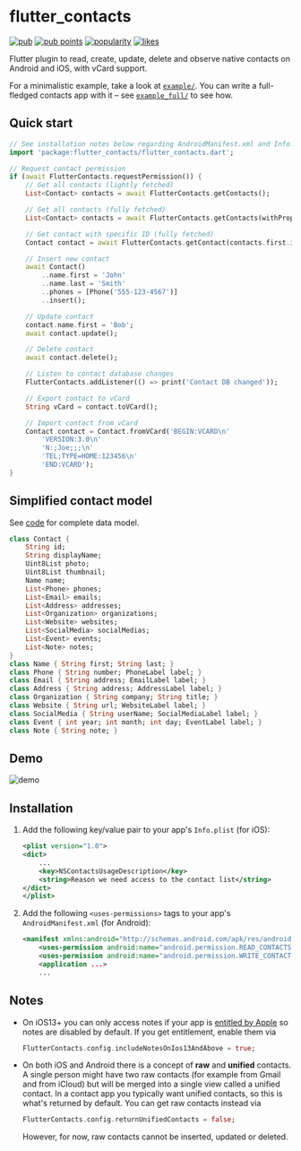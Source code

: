 # flutter_contacts

[![pub](https://img.shields.io/pub/v/flutter_contacts?label=version&style=flat-square)](https://pub.dev/packages/flutter_contacts)
[![pub points](https://badges.bar/flutter_contacts/pub%20points)](https://pub.dev/packages/flutter_contacts/score)
[![popularity](https://badges.bar/flutter_contacts/popularity)](https://pub.dev/packages/flutter_contacts/score)
[![likes](https://badges.bar/flutter_contacts/likes)](https://pub.dev/packages/flutter_contacts/score)

Flutter plugin to read, create, update, delete and observe native contacts on Android and iOS, with vCard support.

For a minimalistic example, take a look at [`example/`](https://github.com/QuisApp/flutter_contacts/blob/master/example). You can write a full-fledged contacts app with it – see [`example_full/`](https://github.com/QuisApp/flutter_contacts/blob/master/example_full) to see how.

## Quick start

```dart
// See installation notes below regarding AndroidManifest.xml and Info.plist
import 'package:flutter_contacts/flutter_contacts.dart';

// Request contact permission
if (await FlutterContacts.requestPermission()) {
    // Get all contacts (lightly fetched)
    List<Contact> contacts = await FlutterContacts.getContacts();

    // Get all contacts (fully fetched)
    List<Contact> contacts = await FlutterContacts.getContacts(withProperties: true, withPhoto: true);

    // Get contact with specific ID (fully fetched)
    Contact contact = await FlutterContacts.getContact(contacts.first.id)

    // Insert new contact
    await Contact()
        ..name.first = 'John'
        ..name.last = 'Smith'
        ..phones = [Phone('555-123-4567')]
        ..insert();

    // Update contact
    contact.name.first = 'Bob';
    await contact.update();

    // Delete contact
    await contact.delete();

    // Listen to contact database changes
    FlutterContacts.addListener(() => print('Contact DB changed'));

    // Export contact to vCard
    String vCard = contact.toVCard();

    // Import contact from vCard
    Contact contact = Contact.fromVCard('BEGIN:VCARD\n'
        'VERSION:3.0\n'
        'N:;Joe;;;\n'
        'TEL;TYPE=HOME:123456\n'
        'END:VCARD');
}
```

## Simplified contact model

See [code](https://github.com/QuisApp/flutter_contacts/blob/master/lib/contact.dart) for complete data model.

```dart
class Contact {
    String id;
    String displayName;
    Uint8List photo;
    Uint8List thumbnail;
    Name name;
    List<Phone> phones;
    List<Email> emails;
    List<Address> addresses;
    List<Organization> organizations;
    List<Website> websites;
    List<SocialMedia> socialMedias;
    List<Event> events;
    List<Note> notes;
}
class Name { String first; String last; }
class Phone { String number; PhoneLabel label; }
class Email { String address; EmailLabel label; }
class Address { String address; AddressLabel label; }
class Organization { String company; String title; }
class Website { String url; WebsiteLabel label; }
class SocialMedia { String userName; SocialMediaLabel label; }
class Event { int year; int month; int day; EventLabel label; }
class Note { String note; }
```

## Demo

![demo](https://user-images.githubusercontent.com/1289004/101141809-ab165c00-35c9-11eb-90ff-b10318b13f16.gif)

## Installation

1. Add the following key/value pair to your app's `Info.plist` (for iOS):
    ```xml
    <plist version="1.0">
    <dict>
        ...
        <key>NSContactsUsageDescription</key>
        <string>Reason we need access to the contact list</string>
    </dict>
    </plist>
    ```
1. Add the following `<uses-permissions>` tags to your app's `AndroidManifest.xml` (for
   Android):
    ```xml
    <manifest xmlns:android="http://schemas.android.com/apk/res/android" ...>
        <uses-permission android:name="android.permission.READ_CONTACTS"/>
        <uses-permission android:name="android.permission.WRITE_CONTACTS"/>
        <application ...>
        ...
    ```

## Notes

* On iOS13+ you can only access notes if your app is
  [entitled by Apple](https://developer.apple.com/documentation/bundleresources/entitlements/com_apple_developer_contacts_notes)
  so notes are disabled by default. If you get entitlement, enable them via
  ```dart
  FlutterContacts.config.includeNotesOnIos13AndAbove = true;
  ```
* On both iOS and Android there is a concept of **raw** and **unified** contacts. A
  single person might have two raw contacts (for example from Gmail and from iCloud) but
  will be merged into a single view called a unified contact. In a contact app you
  typically want unified contacts, so this is what's returned by default. You can get
  raw contacts instead via
  ```dart
  FlutterContacts.config.returnUnifiedContacts = false;
  ```
  However, for now, raw contacts cannot be inserted, updated or deleted.
